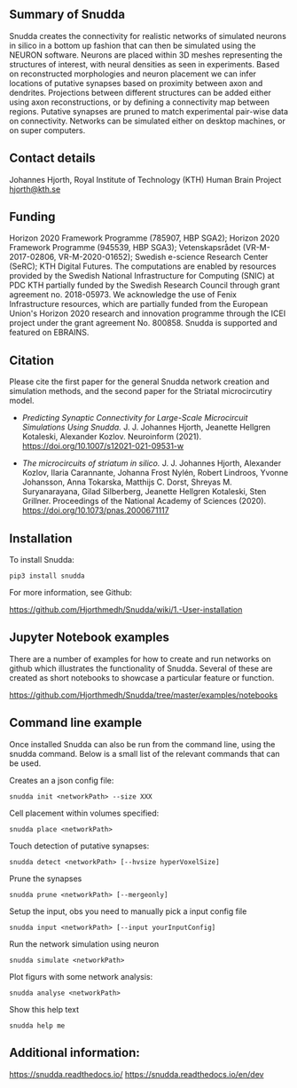 ## Summary of Snudda
Snudda creates the connectivity for realistic networks of simulated neurons in silico in a bottom up fashion that can then be simulated using the NEURON software. Neurons are placed within 3D meshes representing the structures of interest, with neural densities as seen in experiments. Based on reconstructed morphologies and neuron placement we can infer locations of putative synapses based on proximity between axon and dendrites. Projections between different structures can be added either using axon reconstructions, or by defining a connectivity map between regions. Putative synapses are pruned to match experimental pair-wise data on connectivity. Networks can be simulated either on desktop machines, or on super computers.

## Contact details
Johannes Hjorth, Royal Institute of Technology (KTH)
Human Brain Project
hjorth@kth.se

## Funding
Horizon 2020 Framework Programme (785907, HBP SGA2); Horizon 2020 Framework Programme (945539, HBP SGA3); Vetenskapsrådet (VR-M-2017-02806, VR-M-2020-01652); Swedish e-science Research Center (SeRC); KTH Digital Futures. The computations are enabled by resources provided by the Swedish National Infrastructure for Computing (SNIC) at PDC KTH partially funded by the Swedish Research Council through grant agreement no. 2018-05973. We acknowledge the use of Fenix Infrastructure resources, which are partially funded from the European Union's Horizon 2020 research and innovation programme through the ICEI project under the grant agreement No. 800858. Snudda is supported and featured on EBRAINS.

## Citation
Please cite the first paper for the general Snudda network creation and simulation methods, and the second paper for the Striatal microcircutiry model.

* *Predicting Synaptic Connectivity for Large-Scale Microcircuit Simulations Using Snudda.* J. J. Johannes Hjorth, Jeanette Hellgren Kotaleski, Alexander Kozlov. Neuroinform (2021). https://doi.org/10.1007/s12021-021-09531-w

* *The microcircuits of striatum in silico.* J. J. Johannes Hjorth, Alexander Kozlov, Ilaria Carannante, Johanna Frost Nylén, Robert Lindroos, Yvonne Johansson, Anna Tokarska, Matthijs C. Dorst, Shreyas M. Suryanarayana, Gilad Silberberg, Jeanette Hellgren Kotaleski, Sten Grillner. Proceedings of the National Academy of Sciences (2020). https://doi.org/10.1073/pnas.2000671117

## Installation

To install Snudda:

```
pip3 install snudda
```

For more information, see Github:

https://github.com/Hjorthmedh/Snudda/wiki/1.-User-installation

## Jupyter Notebook examples

There are a number of examples for how to create and run networks on github which illustrates the functionality of Snudda. Several of these are created as short notebooks to showcase a particular feature or function.

https://github.com/Hjorthmedh/Snudda/tree/master/examples/notebooks

## Command line example

Once installed Snudda can also be run from the command line, using the snudda command. Below is a small list of the relevant commands that can be used.

Creates an a json config file:
```
snudda init <networkPath> --size XXX
```

Cell placement within volumes specified:
```
snudda place <networkPath>
```

Touch detection of putative synapses:
```
snudda detect <networkPath> [--hvsize hyperVoxelSize]
```

Prune the synapses
```
snudda prune <networkPath> [--mergeonly]
```

Setup the input, obs you need to manually pick a input config file
```
snudda input <networkPath> [--input yourInputConfig]
```

Run the network simulation using neuron
```
snudda simulate <networkPath>
```

Plot figurs with some network analysis:
```
snudda analyse <networkPath>
```

Show this help text
```
snudda help me
```


## Additional information:

https://snudda.readthedocs.io/
https://snudda.readthedocs.io/en/dev
